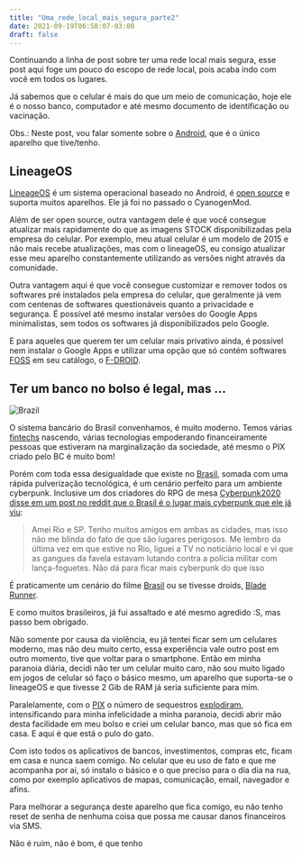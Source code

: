```yaml
---
title: "Uma_rede_local_mais_segura_parte2"
date: 2021-09-19T06:58:07-03:00
draft: false
---
```



Continuando a linha de post sobre ter uma rede local mais segura, esse post aqui
foge um pouco do escopo de rede local, pois acaba indo com você em todos os
lugares.


Já sabemos que o celular é mais do que um meio de comunicação, hoje ele é o
nosso banco, computador e até mesmo documento de identificação ou vacinação.


Obs.: Neste post, vou falar somente sobre o [Android](https://en.wikipedia.org/wiki/Android_(operating_system)),
que é o único aparelho que tive/tenho.


## LineageOS


[LineageOS](https://lineageos.org/) é um sistema operacional baseado no Android,
é [open source](https://en.wikipedia.org/wiki/Open_source) e suporta muitos aparelhos. Ele já foi no passado o CyanogenMod.


Além de ser open source,
outra vantagem dele é que você consegue atualizar mais
rapidamente do que as imagens STOCK disponibilizadas pela empresa do celular.
Por exemplo, meu atual celular é um modelo de 2015 e não mais recebe
atualizações, mas com o lineageOS, eu consigo atualizar esse meu aparelho
constantemente utilizando as versões night através da comunidade.


Outra vantagem aqui é que você consegue customizar e remover todos os softwares
pré instalados pela empresa do celular, que geralmente já vem com centenas de
softwares questionáveis quanto a privacidade e segurança. É possível até mesmo
instalar versões do Google Apps minimalistas, sem todos os softwares já
disponibilizados pelo Google.


E para aqueles que querem ter um celular mais privativo ainda, é possível nem
instalar o Google Apps e utilizar uma opção que só contém softwares
[FOSS](https://en.wikipedia.org/wiki/Free_and_open-source_software) em seu
catálogo, o [F-DROID](https://f-droid.org).


## Ter um banco no bolso é legal, mas ...


![Brazil](https://upload.wikimedia.org/wikipedia/en/e/e9/Brazil_%281985_film%29_poster.jpg)


O sistema bancário do Brasil convenhamos, é muito moderno. Temos várias
[fintechs](https://en.wikipedia.org/wiki/Financial_technology) nascendo, várias
tecnologias empoderando financeiramente pessoas que estiveram na marginalização
da sociedade, até mesmo o PIX criado pelo BC é muito bom!


Porém com toda essa desigualdade que existe no
[Brasil](https://www.uol.com.br/ecoa/ultimas-noticias/2020/02/20/por-que-brasil-e-o-setimo-pais-mais-desigual-do-mundo.htm),
somada com uma rápida pulverização tecnológica, é um cenário perfeito para um
ambiente cyberpunk. Inclusive um dos criadores do RPG de mesa [Cyberpunk2020](https://en.wikipedia.org/wiki/Cyberpunk_(role-playing_game))
[disse em um post no reddit que o Brasil é o lugar mais cyberpunk que ele já
viu](https://www.reddit.com/r/cyberpunkgame/comments/aw4ac7/countdown_to_the_dark_future_365_days_of/):


> Amei Rio e SP. Tenho muitos amigos em ambas as cidades, mas isso não me blinda
> do fato de que são lugares perigosos. Me lembro da última vez em que estive no
> Rio, liguei a TV no noticiário local e vi que as gangues da favela estavam
> lutando contra a polícia militar com lança-foguetes. Não dá para ficar mais
> cyberpunk do que isso


É praticamente um cenário do filme [Brasil](https://en.wikipedia.org/wiki/Brazil_(1985_film))
ou se tivesse droids, [Blade
Runner](https://en.wikipedia.org/wiki/Blade_Runner).


E como muitos brasileiros, já fui assaltado e até mesmo agredido :S,
mas passo bem obrigado.


Não somente por causa da violência, eu já tentei ficar sem um celulares moderno,
mas não deu muito certo, essa experiência vale outro post em
outro momento, tive que voltar para o smartphone. Então em minha paranoia
diária, decidi não ter um celular muito caro, não sou muito ligado em jogos de
celular só faço o básico mesmo, um aparelho que suporta-se o lineageOS e que
tivesse 2 Gib de RAM já seria suficiente para mim.


Paralelamente, com o [PIX](https://en.wikipedia.org/wiki/Pix_(electronic_payment_system))
o número de sequestros [explodiram](https://g1.globo.com/jornal-nacional/noticia/2021/08/26/aumentam-casos-em-sp-de-uso-do-pix-para-roubar-vitimas-de-sequestro-relampago.ghtml),
intensificando para minha infelicidade a minha paranoia, decidi abrir mão desta facilidade em meu bolso e criei um
celular banco, mas que só fica em casa. E aqui é que está o pulo do gato.


Com isto todos os aplicativos de bancos, investimentos, compras etc, ficam em
casa e nunca saem comigo. No celular que eu uso de fato e que me acompanha por
ai, só instalo o básico e o que preciso para o dia dia na rua, como por exemplo
aplicativos de mapas, comunicação, email, navegador e afins.


Para melhorar a segurança deste aparelho que fica comigo, eu não tenho reset de
senha de nenhuma coisa que possa me causar danos financeiros via SMS.


Não é ruim, não é bom, é que tenho
